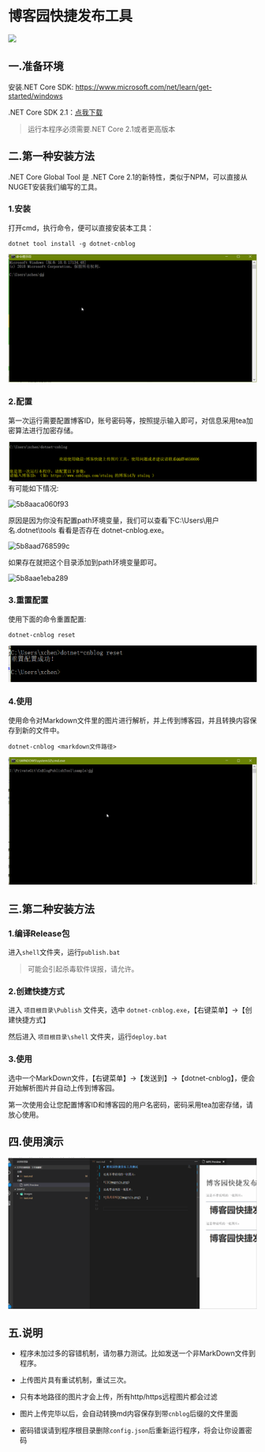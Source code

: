 ﻿# 博客园快捷发布工具 

[![](https://img.shields.io/nuget/v/dotnet-cnblog.svg?style=flat-square&label=nuget)](https://www.nuget.org/packages/dotnet-cnblog)

## 一.准备环境

安装.NET Core SDK: https://www.microsoft.com/net/learn/get-started/windows

.NET Core SDK 2.1：[点我下载](https://download.microsoft.com/download/8/8/5/88544F33-836A-49A5-8B67-451C24709A8F/dotnet-sdk-2.1.300-win-gs-x64.exe)

>运行本程序必须需要.NET Core 2.1或者更高版本

## 二.第一种安装方法

.NET Core Global Tool 是 .NET Core 2.1的新特性，类似于NPM，可以直接从NUGET安装我们编写的工具。

### 1.安装

打开cmd，执行命令，便可以直接安装本工具：

````shell
dotnet tool install -g dotnet-cnblog
````

![](assets/install.gif)

### 2.配置

第一次运行需要配置博客ID，账号密码等，按照提示输入即可，对信息采用tea加密算法进行加密存储。

![](assets/first-config.png)
有可能如下情况:

![5b8aaca060f93](https://i.loli.net/2018/09/01/5b8aaca060f93.png)

原因是因为你没有配置path环境变量，我们可以查看下C:\Users\用户名.dotnet\tools 看看是否存在 dotnet-cnblog.exe。

![5b8aad768599c](https://i.loli.net/2018/09/01/5b8aad768599c.png)

如果存在就把这个目录添加到path环境变量即可。

![5b8aae1eba289](https://i.loli.net/2018/09/01/5b8aae1eba289.png)

### 3.重置配置

使用下面的命令重置配置:
````shell
dotnet-cnblog reset
````

![](assets/reset.png)

### 4.使用

使用命令对Markdown文件里的图片进行解析，并上传到博客园，并且转换内容保存到新的文件中。

````shell
dotnet-cnblog <markdown文件路径>
````
![](assets/test.gif)

## 三.第二种安装方法

### 1.编译Release包

进入`shell`文件夹，运行`publish.bat`

>可能会引起杀毒软件误报，请允许。

### 2.创建快捷方式

进入 `项目根目录\Publish` 文件夹，选中 `dotnet-cnblog.exe`，【右键菜单】->【创建快捷方式】

然后进入 `项目根目录\shell` 文件夹，运行`deploy.bat`

### 3.使用

选中一个MarkDown文件，【右键菜单】->【发送到】->【dotnet-cnblog】，便会开始解析图片并自动上传到博客园。

第一次使用会让您配置博客ID和博客园的用户名密码，密码采用tea加密存储，请放心使用。

## 四.使用演示

![](assets/ys.gif)

## 五.说明

- 程序未加过多的容错机制，请勿暴力测试。比如发送一个非MarkDown文件到程序。

- 上传图片具有重试机制，重试三次。

- 只有本地路径的图片才会上传，所有http/https远程图片都会过滤

- 图片上传完毕以后，会自动转换md内容保存到带`cnblog`后缀的文件里面

- 密码错误请到程序根目录删除`config.json`后重新运行程序，将会让你设置密码



